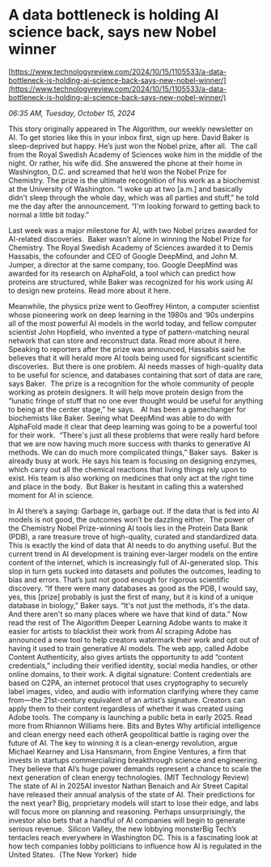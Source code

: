 # A data bottleneck is holding AI science back, says new Nobel winner

[https://www.technologyreview.com/2024/10/15/1105533/a-data-bottleneck-is-holding-ai-science-back-says-new-nobel-winner/](https://www.technologyreview.com/2024/10/15/1105533/a-data-bottleneck-is-holding-ai-science-back-says-new-nobel-winner/)

*06:35 AM, Tuesday, October 15, 2024*

This story originally appeared in The Algorithm, our weekly newsletter on AI. To get stories like this in your inbox first, sign up here. David Baker is sleep-deprived but happy. He’s just won the Nobel prize, after all.   The call from the Royal Swedish Academy of Sciences woke him in the middle of the night. Or rather, his wife did. She answered the phone at their home in Washington, D.C. and screamed that he’d won the Nobel Prize for Chemistry. The prize is the ultimate recognition of his work as a biochemist at the University of Washington. “I woke up at two [a.m.] and basically didn't sleep through the whole day, which was all parties and stuff,” he told me the day after the announcement. “I'm looking forward to getting back to normal a little bit today.”

Last week was a major milestone for AI, with two Nobel prizes awarded for AI-related discoveries.  Baker wasn’t alone in winning the Nobel Prize for Chemistry. The Royal Swedish Academy of Sciences awarded it to Demis Hassabis, the cofounder and CEO of Google DeepMind, and John M. Jumper, a director at the same company, too. Google DeepMind was awarded for its research on AlphaFold, a tool which can predict how proteins are structured, while Baker was recognized for his work using AI to design new proteins. Read more about it here.

Meanwhile, the physics prize went to Geoffrey Hinton, a computer scientist whose pioneering work on deep learning in the 1980s and ’90s underpins all of the most powerful AI models in the world today, and fellow computer scientist John Hopfield, who invented a type of pattern-matching neural network that can store and reconstruct data. Read more about it here. Speaking to reporters after the prize was announced, Hassabis said he believes that it will herald more AI tools being used for significant scientific discoveries.  But there is one problem. AI needs masses of high-quality data to be useful for science, and databases containing that sort of data are rare, says Baker.  The prize is a recognition for the whole community of people working as protein designers. It will help move protein design from the “lunatic fringe of stuff that no one ever thought would be useful for anything to being at the center stage,” he says.    AI has been a gamechanger for biochemists like Baker. Seeing what DeepMind was able to do with AlphaFold made it clear that deep learning was going to be a powerful tool for their work.  “There's just all these problems that were really hard before that we are now having much more success with thanks to generative AI methods. We can do much more complicated things,” Baker says.  Baker is already busy at work. He says his team is focusing on designing enzymes, which carry out all the chemical reactions that living things rely upon to exist. His team is also working on medicines that only act at the right time and place in the body.  But Baker is hesitant in calling this a watershed moment for AI in science.

In AI there’s a saying: Garbage in, garbage out. If the data that is fed into AI models is not good, the outcomes won’t be dazzling either.  The power of the Chemistry Nobel Prize-winning AI tools lies in the Protein Data Bank (PDB), a rare treasure trove of high-quality, curated and standardized data. This is exactly the kind of data that AI needs to do anything useful. But the current trend in AI development is training ever-larger models on the entire content of the internet, which is increasingly full of AI-generated slop. This slop in turn gets sucked into datasets and pollutes the outcomes, leading to bias and errors. That’s just not good enough for rigorous scientific discovery. “If there were many databases as good as the PDB, I would say, yes, this [prize] probably is just the first of many, but it is kind of a unique database in biology,” Baker says. “It's not just the methods, it's the data. And there aren't so many places where we have that kind of data.”  Now read the rest of The Algorithm Deeper Learning Adobe wants to make it easier for artists to blacklist their work from AI scraping Adobe has announced a new tool to help creators watermark their work and opt out of having it used to train generative AI models. The web app, called Adobe Content Authenticity, also gives artists the opportunity to add “content credentials,” including their verified identity, social media handles, or other online domains, to their work. A digital signature: Content credentials are based on C2PA, an internet protocol that uses cryptography to securely label images, video, and audio with information clarifying where they came from—the 21st-century equivalent of an artist’s signature. Creators can apply them to their content regardless of whether it was created using Adobe tools. The company is launching a public beta in early 2025. Read more from Rhiannon Williams here. Bits and Bytes Why artificial intelligence and clean energy need each otherA geopolitical battle is raging over the future of AI. The key to winning it is a clean-energy revolution, argue Michael Kearney and Lisa Hansmann, from Engine Ventures, a firm that invests in startups commercializing breakthrough science and engineering. They believe that AI’s huge power demands represent a chance to scale the next generation of clean energy technologies. (MIT Technology Review) The state of AI in 2025AI investor Nathan Benaich and Air Street Capital have released their annual analysis of the state of AI. Their predictions for the next year? Big, proprietary models will start to lose their edge, and labs will focus more on planning and reasoning. Perhaps unsurprisingly, the investor also bets that a handful of AI companies will begin to generate serious revenue.  Silicon Valley, the new lobbying monsterBig Tech’s tentacles reach everywhere in Washington DC. This is a fascinating look at how tech companies lobby politicians to influence how AI is regulated in the United States.  (The New Yorker)  hide

